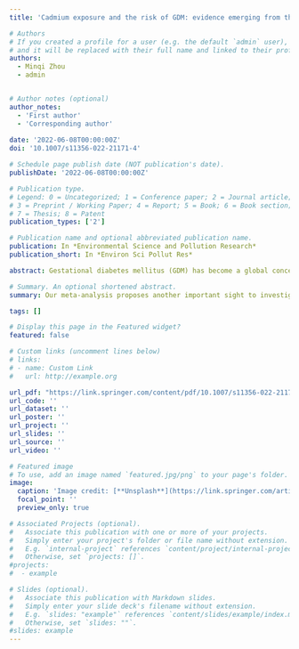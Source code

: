```yaml
---
title: 'Cadmium exposure and the risk of GDM: evidence emerging from the systematic review and meta-analysis'

# Authors
# If you created a profile for a user (e.g. the default `admin` user), write the username (folder name) here
# and it will be replaced with their full name and linked to their profile.
authors:
  - Minqi Zhou
  - admin


# Author notes (optional)
author_notes:
  - 'First author'
  - 'Corresponding author'
  
date: '2022-06-08T00:00:00Z'
doi: '10.1007/s11356-022-21171-4'

# Schedule page publish date (NOT publication's date).
publishDate: '2022-06-08T00:00:00Z'

# Publication type.
# Legend: 0 = Uncategorized; 1 = Conference paper; 2 = Journal article;
# 3 = Preprint / Working Paper; 4 = Report; 5 = Book; 6 = Book section;
# 7 = Thesis; 8 = Patent
publication_types: ['2']

# Publication name and optional abbreviated publication name.
publication: In *Environmental Science and Pollution Research*
publication_short: In *Environ Sci Pollut Res*

abstract: Gestational diabetes mellitus (GDM) has become a global concern for its severe adverse effects on both mother and fetus. Recent epidemiological studies reported inconsistent results of the association between cadmium (Cd) exposure and GDM. Therefore, a systematic review and meta- analysis were performed. PubMed, Web of Science, Scopus, Embase, and SpringerLink were searched up to July 2021. Observational studies containing the adjusted relative risks between Cd exposure and GDM were included in the quantitative synthesis. The retrieval comprised 218 articles out of which 11 met our criteria and 9 were included in the meta-analysis, representing a total of 32,392 subjects (2881 GDM). In total, Cd exposure might increase the risk of GDM in some extent (OR = 1.21, 95% CI [0.89, 1.64]), even without statistical significance in high heterogeneity (Q = 28.45, p < 0.05, I2 = 71.9%). Filtering two outliers indicated by Galbraith plot yielded a similar risk (OR = 1.19, 95% CI [1.02, 1.39]) with statistical significance. However, the heterogeneity among studies was obviously reduced (Q = 11.75, p = 0.068, I2 = 48.9%). Additionally, biological specimen, study design, and diagnostic criteria contributed to the high heterogeneity according to the subgroup analysis. Since some important results do not deny that Cd exposure increases the risk of GDM, high-quality multi-centered large cohort studies are required in the future.

# Summary. An optional shortened abstract.
summary: Our meta-analysis proposes another important sight to investigate the etiology of metabolic gestational disease in terms of the alterations after heavy metal exposure. 

tags: []

# Display this page in the Featured widget?
featured: false

# Custom links (uncomment lines below)
# links:
# - name: Custom Link
#   url: http://example.org

url_pdf: "https://link.springer.com/content/pdf/10.1007/s11356-022-21171-4.pdf"
url_code: ''
url_dataset: ''
url_poster: ''
url_project: ''
url_slides: ''
url_source: ''
url_video: ''

# Featured image
# To use, add an image named `featured.jpg/png` to your page's folder.
image:
  caption: 'Image credit: [**Unsplash**](https://link.springer.com/article/10.1007/s11356-022-21171-4/figures/6)'
  focal_point: ''
  preview_only: true

# Associated Projects (optional).
#   Associate this publication with one or more of your projects.
#   Simply enter your project's folder or file name without extension.
#   E.g. `internal-project` references `content/project/internal-project/index.md`.
#   Otherwise, set `projects: []`.
#projects:
#  - example

# Slides (optional).
#   Associate this publication with Markdown slides.
#   Simply enter your slide deck's filename without extension.
#   E.g. `slides: "example"` references `content/slides/example/index.md`.
#   Otherwise, set `slides: ""`.
#slides: example
---
```

